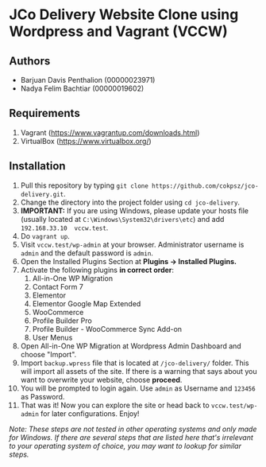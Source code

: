 # JCo Delivery Website Clone using Wordpress and Vagrant (VCCW)

## Authors

- Barjuan Davis Penthalion (00000023971)
- Nadya Felim Bachtiar (00000019602)

## Requirements
1. Vagrant (https://www.vagrantup.com/downloads.html)
2. VirtualBox (https://www.virtualbox.org/)

## Installation

1. Pull this repository by typing `git clone https://github.com/cokpsz/jco-delivery.git`.
2. Change the directory into the project folder using `cd jco-delivery`.
3. **IMPORTANT:** If you are using Windows, please update your hosts file (usually located at `C:\Windows\System32\drivers\etc`) and add `192.168.33.10  vccw.test`.
4. Do `vagrant up`.
5. Visit `vccw.test/wp-admin` at your browser. Administrator username is `admin` and the default password is `admin`.
6. Open the Installed Plugins Section at **Plugins &rarr; Installed Plugins.**
7. Activate the following plugins **in correct order**:
   1. All-in-One WP Migration
   2. Contact Form 7
   3. Elementor
   4. Elementor Google Map Extended
   5. WooCommerce
   6. Profile Builder Pro
   7. Profile Builder - WooCommerce Sync Add-on
   8. User Menus
8. Open All-in-One WP Migration at Wordpress Admin Dashboard and choose "Import".
9. Import `backup.wpress` file that is located at `/jco-delivery/` folder. This will import all assets of the site. If there is a warning that says about you want to overwrite your website, choose **proceed**.
10. You will be prompted to login again. Use `admin` as Username and `123456` as Password.
11. That was it! Now you can explore the site or head back to `vccw.test/wp-admin` for later configurations. Enjoy!

*Note: These steps are not tested in other operating systems and only made for Windows. If there are several steps that are listed here that's irrelevant to your operating system of choice, you may want to lookup for similar steps.*
